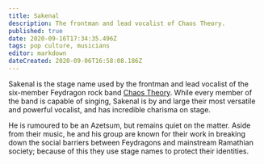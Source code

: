 ```yaml
---
title: Sakenal
description: The frontman and lead vocalist of Chaos Theory.
published: true
date: 2020-09-16T17:34:35.496Z
tags: pop culture, musicians
editor: markdown
dateCreated: 2020-09-06T16:58:08.186Z
---
```


Sakenal is the stage name used by the frontman and lead vocalist of the six-member Feydragon rock band [Chaos Theory](/entertainment/chaos-theory). While every member of the band is capable of singing, Sakenal is by and large their most versatile and powerful vocalist, and has incredible charisma on stage.

He is rumoured to be an Azetsum, but remains quiet on the matter. Aside from their music, he and his group are known for their work in breaking down the social barriers between Feydragons and mainstream Ramathian society; because of this they use stage names to protect their identities.